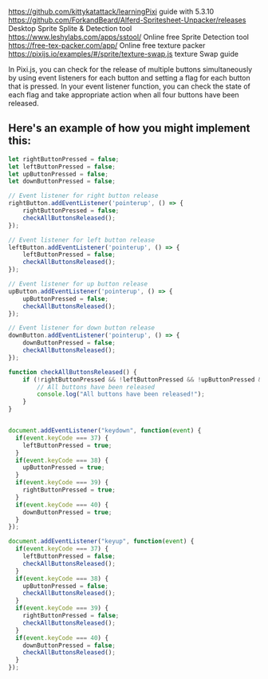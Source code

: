 
https://github.com/kittykatattack/learningPixi guide with 5.3.10
https://github.com/ForkandBeard/Alferd-Spritesheet-Unpacker/releases Desktop Sprite Splite & Detection tool
https://www.leshylabs.com/apps/sstool/ Online free Sprite Detection tool
https://free-tex-packer.com/app/ Online free texture packer
https://pixijs.io/examples/#/sprite/texture-swap.js texture Swap guide

In Pixi.js, you can check for the release of multiple buttons simultaneously by using event listeners for each button and setting a flag for each button that is pressed. In your event listener function, you can check the state of each flag and take appropriate action when all four buttons have been released.

Here's an example of how you might implement this:
-
```javascript
let rightButtonPressed = false;
let leftButtonPressed = false;
let upButtonPressed = false;
let downButtonPressed = false;

// Event listener for right button release
rightButton.addEventListener('pointerup', () => {
    rightButtonPressed = false;
    checkAllButtonsReleased();
});

// Event listener for left button release
leftButton.addEventListener('pointerup', () => {
    leftButtonPressed = false;
    checkAllButtonsReleased();
});

// Event listener for up button release
upButton.addEventListener('pointerup', () => {
    upButtonPressed = false;
    checkAllButtonsReleased();
});

// Event listener for down button release
downButton.addEventListener('pointerup', () => {
    downButtonPressed = false;
    checkAllButtonsReleased();
});

function checkAllButtonsReleased() {
    if (!rightButtonPressed && !leftButtonPressed && !upButtonPressed && !downButtonPressed) {
        // All buttons have been released
        console.log("All buttons have been released!");
    }
}


document.addEventListener("keydown", function(event) {
  if(event.keyCode === 37) {
    leftButtonPressed = true;
  }
  if(event.keyCode === 38) {
    upButtonPressed = true;
  }
  if(event.keyCode === 39) {
    rightButtonPressed = true;
  }
  if(event.keyCode === 40) {
    downButtonPressed = true;
  }
});

document.addEventListener("keyup", function(event) {
  if(event.keyCode === 37) {
    leftButtonPressed = false;
    checkAllButtonsReleased();
  }
  if(event.keyCode === 38) {
    upButtonPressed = false;
    checkAllButtonsReleased();
  }
  if(event.keyCode === 39) {
    rightButtonPressed = false;
    checkAllButtonsReleased();
  }
  if(event.keyCode === 40) {
    downButtonPressed = false;
    checkAllButtonsReleased();
  }
});
```